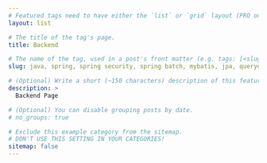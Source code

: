 ```yaml
---
# Featured tags need to have either the `list` or `grid` layout (PRO only).
layout: list

# The title of the tag's page.
title: Backend

# The name of the tag, used in a post's front matter (e.g. tags: [<slug>]).
slug: java, spring, spring security, spring batch, mybatis, jpa, querydsl

# (Optional) Write a short (~150 characters) description of this featured tag.
description: >
  Backend Page

# (Optional) You can disable grouping posts by date.
# no_groups: true

# Exclude this example category from the sitemap.
# DON'T USE THIS SETTING IN YOUR CATEGORIES!
sitemap: false
---
```

